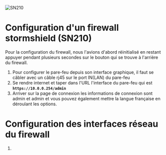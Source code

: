 ![SN210](stormshield_SN210.png) 

# Configuration d'un firewall stormshield (SN210)

Pour la configuration du firewall, nous l'avions d'abord réinitialisé en restant appuyer pendant plusieurs secondes sur le bouton qui se trouve à l'arrière du firewall.

1. Pour configurer le pare-feu depuis son interface graphique, il faut se câbler avec un câble rj45 sur le port IN(LAN) du pare-feu
2. Se rendre internet et taper dans l'URL l'interface du pare-feu qui est **`https://10.0.0.254/admin`**
3. Arriver sur la page de connexion les informations de connexion sont admin et admin et vous pouvez également mettre la langue française en déroulant les options.

# Configuration des interfaces réseau du firewall

1. 

